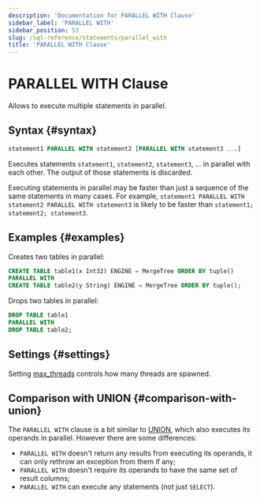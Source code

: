 ```yaml
---
description: 'Documentation for PARALLEL WITH Clause'
sidebar_label: 'PARALLEL WITH'
sidebar_position: 53
slug: /sql-reference/statements/parallel_with
title: 'PARALLEL WITH Clause'
---
```


# PARALLEL WITH Clause

Allows to execute multiple statements in parallel.

## Syntax {#syntax}

``` sql
statement1 PARALLEL WITH statement2 [PARALLEL WITH statement3 ...]
```

Executes statements `statement1`, `statement2`, `statement3`, ... in parallel with each other. The output of those statements is discarded.

Executing statements in parallel may be faster than just a sequence of the same statements in many cases. For example, `statement1 PARALLEL WITH statement2 PARALLEL WITH statement3` is likely to be faster than `statement1; statement2; statement3`.

## Examples {#examples}

Creates two tables in parallel:

``` sql
CREATE TABLE table1(x Int32) ENGINE = MergeTree ORDER BY tuple()
PARALLEL WITH
CREATE TABLE table2(y String) ENGINE = MergeTree ORDER BY tuple();
```

Drops two tables in parallel:

``` sql
DROP TABLE table1
PARALLEL WITH
DROP TABLE table2;
```

## Settings {#settings}

Setting [max_threads](../../operations/settings/settings.md#max_threads) controls how many threads are spawned.

## Comparison with UNION {#comparison-with-union}

The `PARALLEL WITH` clause is a bit similar to [UNION](select/union.md), which also executes its operands in parallel. However there are some differences:
- `PARALLEL WITH` doesn't return any results from executing its operands, it can only rethrow an exception from them if any;
- `PARALLEL WITH` doesn't require its operands to have the same set of result columns;
- `PARALLEL WITH` can execute any statements (not just `SELECT`).
